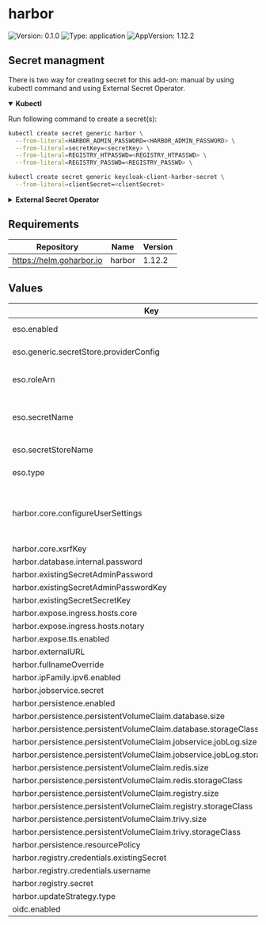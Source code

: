 # harbor

![Version: 0.1.0](https://img.shields.io/badge/Version-0.1.0-informational?style=flat-square) ![Type: application](https://img.shields.io/badge/Type-application-informational?style=flat-square) ![AppVersion: 1.12.2](https://img.shields.io/badge/AppVersion-1.12.2-informational?style=flat-square)

## Secret managment

There is two way for creating secret for this add-on: manual by using kubectl command and using External Secret Operator.

<details open>
<summary><b>Kubectl</b></summary>

Run following command to create a secret(s):
```bash
kubectl create secret generic harbor \
  --from-literal=HARBOR_ADMIN_PASSWORD=<HARBOR_ADMIN_PASSWORD> \
  --from-literal=secretKey=<secretKey> \
  --from-literal=REGISTRY_HTPASSWD=<REGISTRY_HTPASSWD> \
  --from-literal=REGISTRY_PASSWD=<REGISTRY_PASSWD> \
```

```bash
kubectl create secret generic keycloak-client-harbor-secret \
  --from-literal=clientSecret=<clientSecret>
```

</details>

<details>
<summary><b>External Secret Operator</b></summary>

Update [values.yaml](values.yaml) to enable ESO:

```yaml
eso:
  # -- Install components of the ESO.
  enabled: true
```

AWS Parameter Store structure:

```json
{
  "harbor": {
    "oidcClientSecret": "<oidcClientSecret>",
    "HARBOR_ADMIN_PASSWORD": "<HARBOR_ADMIN_PASSWORD>",
    "secretKey": "<secretKey>",
    "REGISTRY_HTPASSWD": "<REGISTRY_HTPASSWD>",
    "REGISTRY_PASSWD": "<REGISTRY_PASSWD>",
  }
}
```

</details>

## Requirements

| Repository | Name | Version |
|------------|------|---------|
| https://helm.goharbor.io | harbor | 1.12.2 |

## Values

| Key | Type | Default | Description |
|-----|------|---------|-------------|
| eso.enabled | bool | `true` | Install components of the ESO. |
| eso.generic.secretStore.providerConfig | object | `{}` | Defines SecretStore provider configuration. |
| eso.roleArn | string | `"arn:aws:iam::012345678910:role/AWSIRSA_Shared_ExternalSecretOperatorAccess"` | Role ARN for the ExternalSecretOperator to assume. |
| eso.secretName | string | `"/infra/core/addons/harbor"` | Value name in AWS ParameterStore, AWS SecretsManager or other Secret Store. |
| eso.secretStoreName | string | `"aws-parameterstore"` | Defines Secret Store name. |
| eso.type | string | `"aws"` | Defines provider type. One of `aws` or `generic`. |
| harbor.core.configureUserSettings | string | `"{\n  \"auth_mode\": \"oidc_auth\",\n  \"oidc_name\": \"keycloak\",\n  \"oidc_endpoint\": \"https://keycloak.example.com/auth/realms/shared\",\n  \"oidc_client_id\": \"harbor\",\n  \"oidc_client_secret\": \"YOURSECRET\",\n  \"oidc_groups_claim\": \"roles\",\n  \"oidc_admin_group\": \"administrator\",\n  \"oidc_scope\": \"openid,email,profile,roles\",\n  \"oidc_auto_onboard\": \"true\",\n  \"oidc_user_claim\": \"preferred_username\"\n}\n"` |  |
| harbor.core.xsrfKey | string | `"somekey"` |  |
| harbor.database.internal.password | string | `"somesecret"` |  |
| harbor.existingSecretAdminPassword | string | `"harbor"` |  |
| harbor.existingSecretAdminPasswordKey | string | `"HARBOR_ADMIN_PASSWORD"` |  |
| harbor.existingSecretSecretKey | string | `"harbor"` |  |
| harbor.expose.ingress.hosts.core | string | `"registry.example.com"` |  |
| harbor.expose.ingress.hosts.notary | string | `"notary.example.com"` |  |
| harbor.expose.tls.enabled | bool | `false` |  |
| harbor.externalURL | string | `"https://registry.example.com"` |  |
| harbor.fullnameOverride | string | `"harbor"` |  |
| harbor.ipFamily.ipv6.enabled | bool | `false` |  |
| harbor.jobservice.secret | string | `"SomeSecret"` |  |
| harbor.persistence.enabled | bool | `true` |  |
| harbor.persistence.persistentVolumeClaim.database.size | string | `"2Gi"` |  |
| harbor.persistence.persistentVolumeClaim.database.storageClass | string | `"ebs-sc"` |  |
| harbor.persistence.persistentVolumeClaim.jobservice.jobLog.size | string | `"1Gi"` |  |
| harbor.persistence.persistentVolumeClaim.jobservice.jobLog.storageClass | string | `"ebs-sc"` |  |
| harbor.persistence.persistentVolumeClaim.redis.size | string | `"1Gi"` |  |
| harbor.persistence.persistentVolumeClaim.redis.storageClass | string | `"ebs-sc"` |  |
| harbor.persistence.persistentVolumeClaim.registry.size | string | `"30Gi"` |  |
| harbor.persistence.persistentVolumeClaim.registry.storageClass | string | `"ebs-sc"` |  |
| harbor.persistence.persistentVolumeClaim.trivy.size | string | `"5Gi"` |  |
| harbor.persistence.persistentVolumeClaim.trivy.storageClass | string | `"ebs-sc"` |  |
| harbor.persistence.resourcePolicy | string | `"keep"` |  |
| harbor.registry.credentials.existingSecret | string | `"harbor"` |  |
| harbor.registry.credentials.username | string | `"harbor_registry_user"` |  |
| harbor.registry.secret | string | `"SomeSecret"` |  |
| harbor.updateStrategy.type | string | `"Recreate"` |  |
| oidc.enabled | bool | `false` |  |
